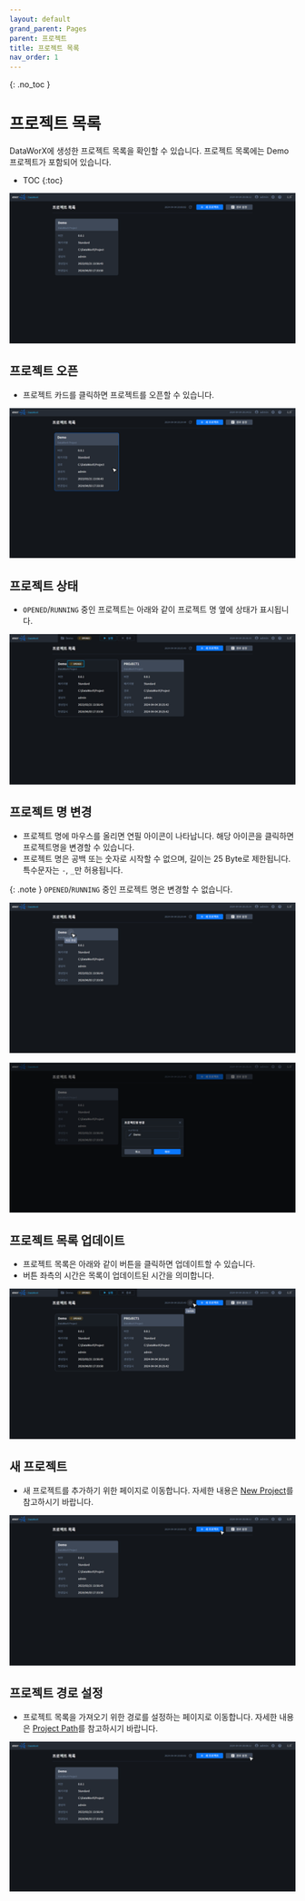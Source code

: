 ```yaml
---
layout: default
grand_parent: Pages
parent: 프로젝트
title: 프로젝트 목록
nav_order: 1
---
```


{: .no_toc }
# 프로젝트 목록
DataWorX에 생성한 프로젝트 목록을 확인할 수 있습니다. 프로젝트 목록에는 Demo 프로젝트가 포함되어 있습니다.

- TOC
{:toc}

![Project List](./project-list.png)


## 프로젝트 오픈
- 프로젝트 카드를 클릭하면 프로젝트를 오픈할 수 있습니다.

![Project - Open](./project-open.png)


## 프로젝트 상태
- `OPENED`/`RUNNING` 중인 프로젝트는 아래와 같이 프로젝트 명 옆에 상태가 표시됩니다.

![Project - State](./project-state.png)


## 프로젝트 명 변경
- 프로젝트 명에 마우스를 올리면 연필 아이콘이 나타납니다. 해당 아이콘을 클릭하면 프로젝트명을 변경할 수 있습니다.
- 프로젝트 명은 공백 또는 숫자로 시작할 수 없으며, 길이는 25 Byte로 제한됩니다. 특수문자는 `-`, `_`만 허용됩니다.

{: .note }
`OPENED`/`RUNNING` 중인 프로젝트 명은 변경할 수 없습니다.

![Project - Rename button](./project-rename-button.png)

![Project - Rename Modal](./project-rename-modal.png)


## 프로젝트 목록 업데이트
- 프로젝트 목록은 아래와 같이 버튼을 클릭하면 업데이트할 수 있습니다.
- 버튼 좌측의 시간은 목록이 업데이트된 시간을 의미합니다.

![Project - Update](./project-list-update.png)


## 새 프로젝트
- 새 프로젝트를 추가하기 위한 페이지로 이동합니다. 자세한 내용은 [New Project](../add/)를 참고하시기 바랍니다.

![Project - New](./project-new.png)


## 프로젝트 경로 설정
- 프로젝트 목록을 가져오기 위한 경로를 설정하는 페이지로 이동합니다. 자세한 내용은 [Project Path](../path/)를 참고하시기 바랍니다.

![Project - Path](./project-path.png)

